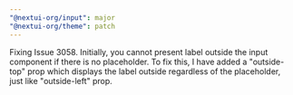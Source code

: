 ```yaml
---
"@nextui-org/input": major
"@nextui-org/theme": patch
---
```


Fixing Issue 3058. Initially, you cannot present label outside the input component if there is no placeholder. To fix this, I have added a "outside-top" prop which displays the label outside regardless of the placeholder, just like "outside-left" prop.
